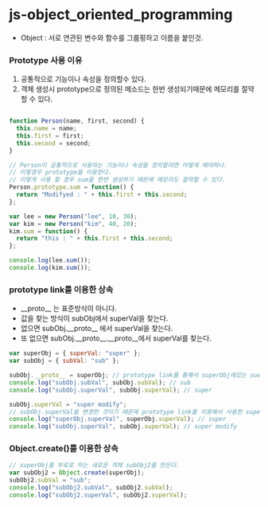 # js-object_oriented_programming

- Object : 서로 연관된 변수와 함수를 그룹핑하고 이름을 붙인것.



### Prototype 사용 이유

1. 공통적으로 기능이나 속성을 정의할수 있다. 
2. 객체 생성시 prototype으로 정의된 메소드는 한번 생성되기때문에 메모리를 절약할 수 있다. 

```javascript

function Person(name, first, second) {
  this.name = name;
  this.first = first;
  this.second = second;
}

// Person이 공통적으로 사용하는 기능이나 속성을 정의할려면 어떻게 해야하나.
// 이렇경우 prototype을 이용한다.
// 이렇게 사용 할 경우 sum을 한번 생성하기 때문에 메모리도 절약할 수 있다.
Person.prototype.sum = function() {
  return "Modifyed : " + this.first + this.second;
};

var lee = new Person("lee", 10, 30);
var kim = new Person("kim", 40, 20);
kim.sum = function() {
  return "this : " + this.first + this.second;
};

console.log(lee.sum());
console.log(kim.sum());
```



### prototype link를 이용한 상속

- \_\_proto\_\_ 는 표준방식이 아니다.
- 값을 찾는 방식이 subObj에서 superVal을 찾는다. 
- 없으면 subObj.\_\_proto\_\_ 에서 superVal을 찾는다.
- 또 없으면 subObj.\_\_proto\_\_.\_\_proto\_\_에서 superVal를 찾는다.

```javascript
var superObj = { superVal: "super" };
var subObj = { subVal: "sub" };

subObj.__proto__ = superObj; // prototype link를 통해서 superObj에있는 suerVal를 찾는다.
console.log("subObj.subVal", subObj.subVal); // sub
console.log("subObj.superVal", subObj.superVal); // super

subObj.superVal = "super modify";
// subObj.superVal을 변경한 것이기 때문에 prototype link를 이용해서 사용한 superObj.superVal의 값은 변경되지 않는다.
console.log("superObj.superVal", superObj.superVal); // super
console.log("subObj.superVal", subObj.superVal); // super modify
```



### Object.create()를 이용한 상속

```javascript
// superObj를 부로로 하는 새로운 객체 subObj2를 만든다.
var subObj2 = Object.create(superObj);
subObj2.subVal = "sub";
console.log("subObj2.subVal", subObj2.subVal);
console.log("subObj2.superVal", subObj2.superVal);
```



